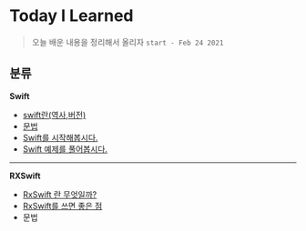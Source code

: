 # Today I Learned

> 오늘 배운 내용을 정리해서 올리자 ``start - Feb 24 2021``

##  분류 

**Swift** 
- [swift란(역사,버전)](https://github.com/JiHoonAHN/TIL/blob/main/%20swift/history%20of%20swift.md)
- [문법](https://github.com/JiHoonAHN/TIL/blob/main/%20swift/swift_Grammar.md)
- [Swift를 시작해봅시다.](https://github.com/JiHoonAHN/TIL/blob/main/%20swift/Start%20Swift/main_page_Start_Swift.md)
- [Swift 예제를 풀어봅시다.](https://github.com/JiHoonAHN/TIL/blob/main/%20swift/Study%20Swift/main_page_Study_Swift.md)

------
**RXSwift**
- [RxSwift 란 무엇일까? ](https://github.com/JiHoonAHN/TIL/blob/main/Rxswift/what%20is%20RxSwift.md)
- [RxSwift를 쓰면 좋은 점](https://github.com/JiHoonAHN/TIL/blob/main/Rxswift/Advantages%20of%20using%20RxSwift.md)
- 문법

